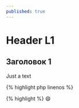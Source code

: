 ```yaml
---
published: true
---
```


# Header L1

## Заголовок 1

Just a text

{% highlight php linenos %}
<?php
    phpinfo();
    
    for($i = 0; $i < 10; $i++) {
        echo "Line $i";
    }
?>
{% highlight %}
:smile:

